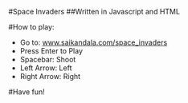 #Space Invaders
##Written in Javascript and HTML


#How to play:
- Go to: www.saikandala.com/space_invaders
- Press Enter to Play
- Spacebar: Shoot
- Left Arrow: Left
- Right Arrow: Right

#Have fun!
